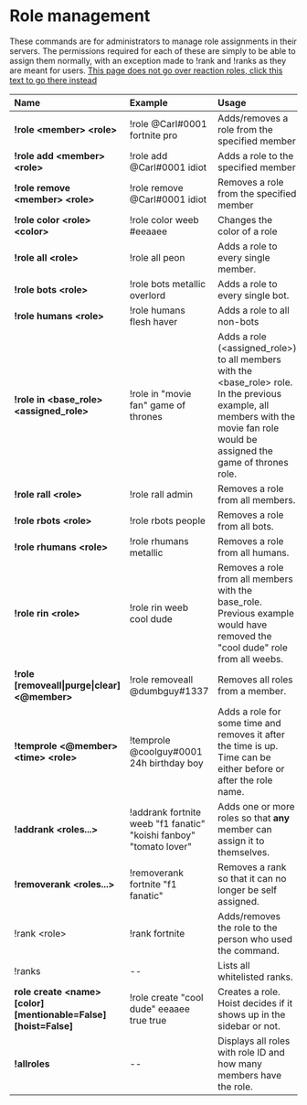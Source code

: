 # Role management



These commands are for administrators to manage role assignments in their servers. The permissions required for each of these are simply to be able to assign them normally, with an exception made to !rank and !ranks as they are meant for users. [This page does not go over reaction roles, click this text to go there instead](https://github.com/CarlGroth/Carl-Bot/wiki/Reaction-Roles)

| Name | Example | Usage |
| :--- | :--- | :--- |
| **!role &lt;member&gt; &lt;role&gt;** | !role @Carl\#0001 fortnite pro | Adds/removes a role from the specified member |
| **!role add &lt;member&gt; &lt;role&gt;** | !role add @Carl\#0001 idiot | Adds a role to the specified member |
| **!role remove &lt;member&gt; &lt;role&gt;** | !role remove @Carl\#0001 idiot | Removes a role from the specified member |
| **!role color &lt;role&gt; &lt;color&gt;** | !role color weeb \#eeaaee | Changes the color of a role |
| **!role all &lt;role&gt;** | !role all peon | Adds a role to every single member. |
| **!role bots &lt;role&gt;** | !role bots metallic overlord | Adds a role to every single bot. |
| **!role humans &lt;role&gt;** | !role humans flesh haver | Adds a role to all non-bots |
| **!role in &lt;base\_role&gt; &lt;assigned\_role&gt;** | !role in "movie fan" game of thrones | Adds a role \(&lt;assigned\_role&gt;\) to all members with the &lt;base\_role&gt; role. In the previous example, all members with the movie fan role would be assigned the game of thrones role. |
| **!role rall &lt;role&gt;** | !role rall admin | Removes a role from all members. |
| **!role rbots &lt;role&gt;** | !role rbots people | Removes a role from all bots. |
| **!role rhumans &lt;role&gt;** | !role rhumans metallic | Removes a role from all humans. |
| **!role rin &lt;role&gt;** | !role rin weeb cool dude | Removes a role from all members with the base\_role. Previous example would have removed the "cool dude" role from all weebs. |
| **!role \[removeall\|purge\|clear\] &lt;@member&gt;** | !role removeall @dumbguy\#1337 | Removes all roles from a member. |
| **!temprole &lt;@member&gt; &lt;time&gt; &lt;role&gt;** | !temprole @coolguy\#0001 24h birthday boy | Adds a role for some time and removes it after the time is up. Time can be either before or after the role name. |
| **!addrank &lt;roles...&gt;** | !addrank fortnite weeb "f1 fanatic" "koishi fanboy" "tomato lover" | Adds one or more roles so that **any** member can assign it to themselves. |
| **!removerank &lt;roles...&gt;** | !removerank fortnite "f1 fanatic" | Removes a rank so that it can no longer be self assigned. |
| !rank &lt;role&gt; | !rank fortnite | Adds/removes the role to the person who used the command. |
| !ranks | -- | Lists all whitelisted ranks. |
|  **role create &lt;name&gt; \[color\] \[mentionable=False\] \[hoist=False\]** | !role create "cool dude" eeaaee true true | Creates a role. Hoist decides if it shows up in the sidebar or not. |
| **!allroles** | -- | Displays all roles with role ID and how many members have the role.
